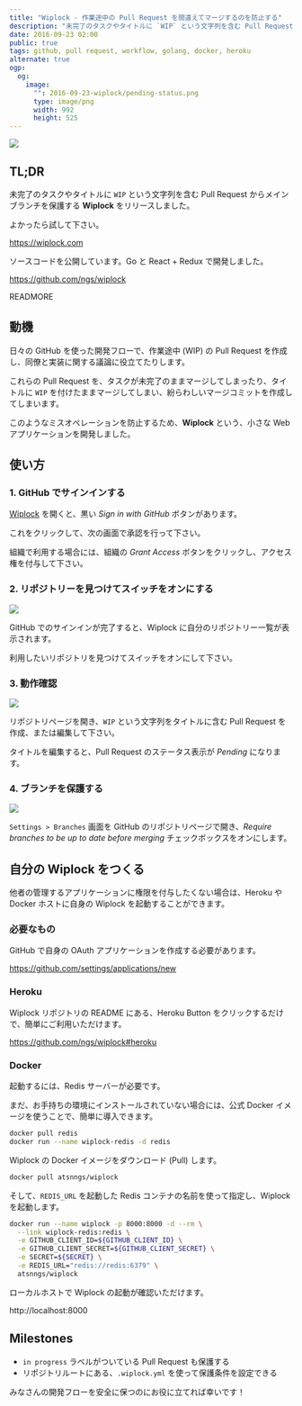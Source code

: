 ```yaml
---
title: "Wiplock - 作業途中の Pull Request を間違えてマージするのを防止する"
description: "未完了のタスクやタイトルに `WIP` という文字列を含む Pull Request からメインブランチを保護する Wiplock をリリースしました。"
date: 2016-09-23 02:00
public: true
tags: github, pull request, workflow, golang, docker, heroku
alternate: true
ogp:
  og:
    image:
      "": 2016-09-23-wiplock/pending-status.png
      type: image/png
      width: 992
      height: 525
---
```


![](images/2016-09-23-wiplock/screen.gif)

## TL;DR

未完了のタスクやタイトルに `WIP` という文字列を含む Pull Request からメインブランチを保護する **Wiplock** をリリースしました。

よかったら試して下さい。

https://wiplock.com

ソースコードを公開しています。Go と React + Redux で開発しました。

https://github.com/ngs/wiplock

READMORE

## 動機

日々の GitHub を使った開発フローで、作業途中 (WIP) の Pull Request を作成し、同僚と実装に関する議論に役立てたりします。

これらの Pull Request を、タスクが未完了のままマージしてしまったり、タイトルに `WIP` を付けたままマージしてしまい、紛らわしいマージコミットを作成してしまいます。

このようなミスオペレーションを防止するため、**Wiplock** という、小さな Web アプリケーションを開発しました。

## 使い方

### 1. GitHub でサインインする

[Wiplock] を開くと、黒い _Sign in with GitHub_ ボタンがあります。

これをクリックして、次の画面で承認を行って下さい。

組織で利用する場合には、組織の _Grant Access_ ボタンをクリックし、アクセス権を付与して下さい。

### 2. リポジトリーを見つけてスイッチをオンにする

![](images/2016-09-23-wiplock/switch.gif)

GitHub でのサインインが完了すると、Wiplock に自分のリポジトリー一覧が表示されます。

利用したいリポジトリを見つけてスイッチをオンにして下さい。

### 3. 動作確認

![](images/2016-09-23-wiplock/pending-status.png)

リポジトリページを開き、`WIP` という文字列をタイトルに含む Pull Request を作成、または編集して下さい。

タイトルを編集すると、Pull Request のステータス表示が _Pending_ になります。

### 4. ブランチを保護する

![](images/2016-09-23-wiplock/protect-branch.png)

`Settings > Branches` 画面を GitHub のリポジトリページで開き、_Require branches to be up to date before merging_ チェックボックスをオンにします。

## 自分の Wiplock をつくる

他者の管理するアプリケーションに権限を付与したくない場合は、Heroku や Docker ホストに自身の Wiplock を起動することができます。

### 必要なもの

GitHub で自身の OAuth アプリケーションを作成する必要があります。

https://github.com/settings/applications/new

### Heroku

Wiplock リポジトリの README にある、Heroku Button をクリックするだけで、簡単にご利用いただけます。

https://github.com/ngs/wiplock#heroku

### Docker

起動するには、Redis サーバーが必要です。

まだ、お手持ちの環境にインストールされていない場合には、公式 Docker イメージを使うことで、簡単に導入できます。

```sh
docker pull redis
docker run --name wiplock-redis -d redis
```

Wiplock の Docker イメージをダウンロード (Pull) します。

```sh
docker pull atsnngs/wiplock
```

そして、`REDIS_URL` を起動した Redis コンテナの名前を使って指定し、Wiplock を起動します。

```sh
docker run --name wiplock -p 8000:8000 -d --rm \
  --link wiplock-redis:redis \
  -e GITHUB_CLIENT_ID=${GITHUB_CLIENT_ID} \
  -e GITHUB_CLIENT_SECRET=${GITHUB_CLIENT_SECRET} \
  -e SECRET=${SECRET} \
  -e REDIS_URL="redis://redis:6379" \
  atsnngs/wiplock
```

ローカルホストで Wiplock の起動が確認いただけます。

http://localhost:8000

## Milestones

- `in progress` ラベルがついている Pull Request も保護する
- リポジトリルートにある、`.wiplock.yml` を使って保護条件を設定できる

みなさんの開発フローを安全に保つのにお役に立てれば幸いです！

[wiplock]: https://wiplock.com
